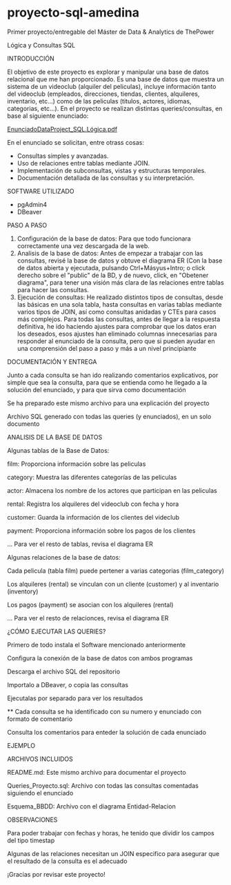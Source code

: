# proyecto-sql-amedina
Primer proyecto/entregable del Máster de Data &amp; Analytics de ThePower

Lógica y Consultas SQL

INTRODUCCIÓN 

El objetivo de este proyecto es explorar y manipular una base de datos relacional que me han proporcionado. Es una base de datos que muestra un sistema de un videoclub (alquiler del peliculas), incluye información tanto del videoclub (empleados, direcciones, tiendas, clientes, alquileres, inventario, etc...) como de las peliculas (titulos, actores, idiomas, categorias, etc...). En el proyecto se realizan distintas queries/consultas, en base al siguiente enunciado:

[EnunciadoDataProject_SQL.Lógica.pdf](https://github.com/user-attachments/files/18040737/EnunciadoDataProject_SQL.Logica.pdf)

En el enunciado se solicitan, entre otrass cosas:

  - Consultas simples y avanzadas.
  - Uso de relaciones entre tablas mediante JOIN.
  - Implementación de subconsultas, vistas y estructuras temporales.
  - Documentación detallada de las consultas y su interpretación.

SOFTWARE UTILIZADO

  - pgAdmin4
  - DBeaver
    
PASO A PASO

  1. Configuración de la base de datos: Para que todo funcionara correctamente una vez descargada de la web.
  2. Analisis de la base de datos: Antes de empezar a trabajar con las consultas, revisé la base de datos y obtuve el diagrama ER (Con la base de datos abierta y ejecutada, pulsando Ctrl+Másyus+Intro; o click derecho sobre el "public" de la BD, y de nuevo, click, en "Obetener diagrama", para tener una visión más clara de las relaciones entre tablas para hacer las consultas.
  3. Ejecución de consultas: He realizado distintos tipos de consultas, desde las básicas en una sola tabla, hasta consultas en varias tablas mediante varios tipos de JOIN, así como consultas anidadas y CTEs     para casos más complejos. Para todas las consultas, antes de llegar a la respuesta definitiva, he ido haciendo ajustes para comprobar que los datos eran los deseados, esos ajustes han eliminado columnas innecesarias para responder al enunciado de la consulta, pero que si pueden ayudar en una comprensión del paso a paso y más a un nivel principiante

DOCUMENTACIÓN Y ENTREGA

Junto a cada consulta se han ido realizando comentarios explicativos, por simple que sea la consulta, para que se entienda como he llegado a la solución del enunciado, y para que sirva como documentación

Se ha preparado este mismo archivo para una explicación del proyecto

Archivo SQL generado con todas las queries (y enunciados), en un solo documento

ANALISIS DE LA BASE DE DATOS

Algunas tablas de la Base de Datos:

film: Proporciona información sobre las peliculas

category: Muestra las diferentes categorías de las peliculas

actor: Almacena los nombre de los actores que participan en las peliculas

rental: Registra los alquileres del videoclub con fecha y hora

customer: Guarda la información de los clientes del videclub

payment: Proporciona información sobre los pagos de los clientes

... Para ver el resto de tablas, revisa el diagrama ER

Algunas relaciones de la base de datos:

Cada pelicula (tabla film) puede pertener a varias categorias (film_category)

Los alquileres (rental) se vinculan con un cliente (customer) y al inventario (inventory)

Los pagos (payment) se asocian con los alquileres (rental)

... Para ver el resto de relacionces, revisa el diagrama ER

¿CÓMO EJECUTAR LAS QUERIES?

Primero de todo instala el Software mencionado anteriormente

Configura la conexión de la base de datos con ambos programas

Descarga el archivo SQL del repositorio

Importalo a DBeaver, o copia las consultas

Ejecutalas por separado para ver los resultados

** Cada consulta se ha identificado con su numero y enunciado con formato de comentario

Consulta los comentarios para enteder la solución de cada enunciado

EJEMPLO 

ARCHIVOS INCLUIDOS

  README.md: Este mismo archivo para documentar el proyecto
  
  Queries_Proyecto.sql: Archivo con todas las consultas comentadas siguiendo el enunciado 
  
  Esquema_BBDD: Archivo con el diagrama Entidad-Relacion

OBSERVACIONES

  Para poder trabajar con fechas y horas, he tenido que dividir los campos del tipo timestap

  Algunas de las relaciones necesitan un JOIN especifico para asegurar que el resultado de la consulta es el adecuado

¡Gracias por revisar este proyecto!
